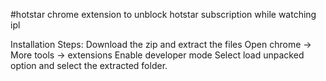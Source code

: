 #hotstar
chrome extension to unblock hotstar subscription while watching ipl

Installation Steps:
    Download the zip and extract the files
    Open chrome -> More tools -> extensions
    Enable developer mode
    Select load unpacked option and select the extracted folder.

